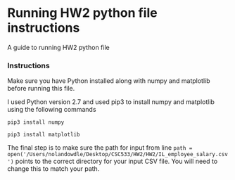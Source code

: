 # Running HW2 python file instructions

A guide to running HW2 python file

### Instructions

Make sure you have Python installed along with numpy and matplotlib before running this file.

I used Python version 2.7 and used pip3 to install numpy and matplotlib using the following commands

```pip3 install numpy```

```pip3 install matplotlib```

The final step is to make sure the path for input from line
``` path = open('/Users/nolandowdle/Desktop/CSC533/HW2/HW2/IL_employee_salary.csv') ``` 
points to the correct directory for your input CSV file.
You will need to change this to match your path.